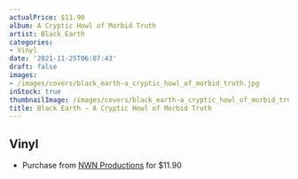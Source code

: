 ```yaml
---
actualPrice: $11.90
album: A Cryptic Howl of Morbid Truth
artist: Black Earth
categories:
- Vinyl
date: '2021-11-25T06:07:43'
draft: false
images:
- /images/covers/black_earth-a_cryptic_howl_of_morbid_truth.jpg
inStock: true
thumbnailImage: /images/covers/black_earth-a_cryptic_howl_of_morbid_truth-thumb.jpg
title: Black Earth - A Cryptic Howl of Morbid Truth
---
```


## Vinyl
* Purchase from [NWN Productions](http://shop.nwnprod.com/index.php?route=product/product&path=75&product_id=8209&sort=pd.name&order=ASC) for $11.90

